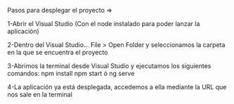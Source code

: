 Pasos para desplegar el proyecto =>

1-Abrir el Visual Studio (Con el node instalado para poder lanzar la aplicación)

2-Dentro del Visual Studio... File > Open Folder y seleccionamos la carpeta en la que se encuentra el proyecto

3-Abrimos la terminal desde Visual Studio y ejecutamos los siguientes comandos:
	npm install
	npm start ó ng serve

4-La aplicación ya está desplegada, accedemos a ella mediante la URL que nos sale en la terminal